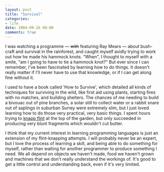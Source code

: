 ```yaml
---
layout: post
title: "Survival"
categories:
- life
date: 2004-09-26 00:00
comments: true
---
```


<p>I was watching a programme &mdash; <del>with</del> featuring Ray Mears &mdash; about bush-craft and survival in the rainforest, and caught myself avidly trying to work out how he made his hammock knots. "When", I thought to myself with a smile, "am I going to have to tie a hammock knot?" But ever since I can remember, I've been fascinated by learning how to do things. It doesn't really matter if I'll never have to use that knowledge, or if I can get along fine without it.</p>

<p>I used to have a book called 'How to Survive', which detailed all kinds of techniques for surviving in the wild, like first aid using plants, starting fires with no matches, and building shelters. The chances of me needing to build a bivouac out of pine branches, a solar still to collect water or a rabbit snare out of saplings in suburban Surrey were extremely slim, but I just loved learning how to do those very practical, very basic things. I spent hours trying to <a href="http://www.msu.edu/~doneycar/flint.html">knapp flint</a> at the top of the garden, but only succeeded in producing very blunt fragments which wouldn't cut butter.</p>

<p>I think that my current interest in learning programming languages is just an extension of my flint-knapping attempts. I will probably never be an expert, but I love the process of learning a skill, and being able to do something for myself, rather than waiting for another programmer to produce something I need. We all depend on objects we haven't made, food we haven't grown and machines that we don't really understand the workings of. It's good to get a little control and understanding back, even if it's very limited.</p>


